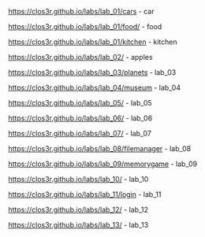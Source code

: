 https://clos3r.github.io/labs/lab_01/cars - car


https://clos3r.github.io/labs/lab_01/food/ - food



https://clos3r.github.io/labs/lab_01/kitchen - kitchen



https://clos3r.github.io/labs/lab_02/ - apples



https://clos3r.github.io/labs/lab_03/planets - lab_03



https://clos3r.github.io/labs/lab_04/museum - lab_04




https://clos3r.github.io/labs/lab_05/ - lab_05



https://clos3r.github.io/labs/lab_06/ - lab_06



https://clos3r.github.io/labs/lab_07/ - lab_07



https://clos3r.github.io/labs/lab_08/filemanager - lab_08


https://clos3r.github.io/labs/lab_09/memorygame - lab_09



https://clos3r.github.io/labs/lab_10/ - lab_10



https://clos3r.github.io/labs/lab_11/login - lab_11



https://clos3r.github.io/labs/lab_12/ - lab_12


https://clos3r.github.io/labs/lab_13/ - lab_13
